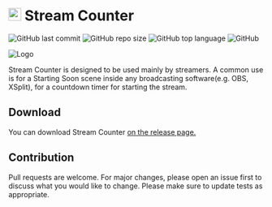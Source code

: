 # <img src="https://i.imgur.com/bRSGZpE.png" alt="logo" width="25"/> Stream Counter

![GitHub last commit](https://img.shields.io/github/last-commit/rageCode153/Stream-Counter) ![GitHub repo size](https://img.shields.io/github/repo-size/rageCode153/Stream-Counter) ![GitHub top language](https://img.shields.io/github/languages/top/rageCode153/Stream-Counter?color=orange) ![GitHub](https://img.shields.io/github/license/rageCode153/Stream-Counter)

![Logo](https://i.imgur.com/hoCNh5W.png)

Stream Counter is designed to be used mainly by streamers. A common use is for a Starting Soon scene inside any broadcasting software(e.g. OBS, XSplit), for a countdown timer for starting the stream.

## Download

You can download Stream Counter [on the release page.](https://github.com/rageCode153/Stream-Counter/releases)

## Contribution

Pull requests are welcome. For major changes, please open an issue first to discuss what you would like to change.
Please make sure to update tests as appropriate.
 
